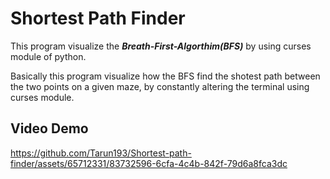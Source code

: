 # Shortest Path Finder

This program visualize the ***Breath-First-Algorthim(BFS)*** by using curses module of python.

Basically this program visualize how the BFS find the shotest path between the two points on a given maze, by constantly altering the terminal using curses module.


## Video Demo


https://github.com/Tarun193/Shortest-path-finder/assets/65712331/83732596-6cfa-4c4b-842f-79d6a8fca3dc

